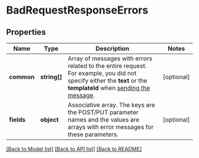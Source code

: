 # BadRequestResponseErrors

## Properties
Name | Type | Description | Notes
------------ | ------------- | ------------- | -------------
**common** | **string[]** | Array of messages with errors related to the entire request. For example, you did not specify either the **text** or the **templateId** when [sending the message](https://docs.textmagic.com/#tag/Outbound-Messages). | [optional] 
**fields** | **object** | Associative array. The keys are the POST/PUT parameter names and the values are arrays with error messages for these parameters. | [optional] 

[[Back to Model list]](../README.md#documentation-for-models) [[Back to API list]](../README.md#documentation-for-api-endpoints) [[Back to README]](../README.md)



